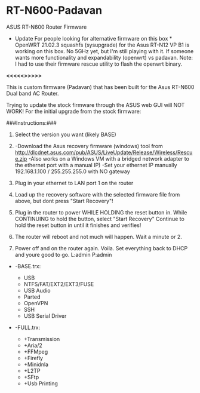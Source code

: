# RT-N600-Padavan
ASUS RT-N600 Router Firmware

* Update For people looking for alternative firmware on this box *
OpenWRT 21.02.3 squashfs (sysupgrade) for the Asus RT-N12 VP B1 is working on this box. No 5GHz yet, but I'm still playing with it. If someone wants more functionality and expandability (openwrt) vs padavan.
Note: I had to use their firmware rescue utility to flash the openwrt binary.

****<<<<<>>>>>****

This is custom firmware (Padavan) that has been built for the Asus RT-N600 Dual band AC Router.

Trying to update the stock firmware through the ASUS web GUI will NOT WORK!
For the initial upgrade from the stock firmware:


###Instructions:###
1) Select the version you want (likely BASE)
2) -Download the Asus recovery firmware (windows) tool from http://dlcdnet.asus.com/pub/ASUS/LiveUpdate/Release/Wireless/Rescue.zip
   -Also works on a Windows VM with a bridged network adapter to the ethernet port with a manual IP)
   -Set your ethernet IP manually 192.168.1.100 / 255.255.255.0 with NO gateway
   
4) Plug in your ethernet to LAN port 1 on the router

5) Load up the recovery software with the selected firmware file from above, but dont press "Start Recovery"!

6) Plug in the router to power WHILE HOLDING the reset button in. While CONTINUING to hold the button, select "Start Recovery"
   Continue to hold the reset button in until it finishes and verifies!
   
7) The router will reboot and not much will happen. Wait a minute or 2. 

8) Power off and on the router again. Voila. Set everything back to DHCP and youre good to go. L:admin P:admin

 
* -BASE.trx:

  * USB
  * NTFS/FAT/EXT2/EXT3/FUSE
  * USB Audio
  * Parted
  * OpenVPN
  * SSH
  * USB Serial Driver
  
  
* -FULL.trx:

  * +Transmission
  * +Aria/2
  * +FFMpeg
  * +Firefly
  * +Minidnla
  * +L2TP
  * +SFtp
  * +Usb Printing
  

  
